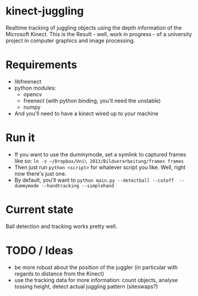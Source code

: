 kinect-juggling
================

Realtime tracking of juggling objects using the depth information of the Microsoft Kinect. This is the Result - well, work in progress - of a university project in computer graphics and image processing. 

Requirements
===

* libfreenect
* python modules:
    * opencv
    * freenect (with python binding, you'll need the unstable)
    * numpy
* And you'll need to have a kinect wired up to your machine

Run it
===

* If you want to use the dummymode, set a symlink to captured frames like so: `ln -s ~/Dropbox/Uni\ 2013/Bildverarbeitung/frames frames`
* Then just run `python <script>` for whatever script you like. Well, right now there's just one.
* By default, you'll want to `python main.py --detectball --cutoff  --dummymode --handtracking --simplehand`

Current state
===

Ball detection and tracking works pretty well.

TODO / Ideas
===

* be more robust about the position of the juggler (in particular with regards to distance from the Kinect)
* use the tracking data for more information: count objects, analyse tossing height, detect actual juggling pattern (siteswaps?)